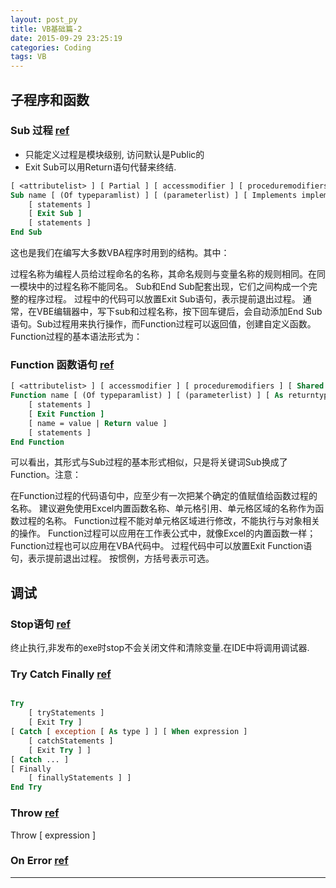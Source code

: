 ```yaml
---
layout: post_py
title: VB基础篇-2
date: 2015-09-29 23:25:19
categories: Coding
tags: VB
---
```


## 子程序和函数

### Sub 过程 [ref](https://msdn.microsoft.com/zh-cn/library/dz1z94ha.aspx)

- 只能定义过程是模块级别, 访问默认是Public的
- Exit Sub可以用Return语句代替来终结.

~~~vb
[ <attributelist> ] [ Partial ] [ accessmodifier ] [ proceduremodifiers ] [ Shared ] [ Shadows ] [ Async ]
Sub name [ (Of typeparamlist) ] [ (parameterlist) ] [ Implements implementslist | Handles eventlist ]
    [ statements ]
    [ Exit Sub ]
    [ statements ]
End Sub
~~~

这也是我们在编写大多数VBA程序时用到的结构。其中：

过程名称为编程人员给过程命名的名称，其命名规则与变量名称的规则相同。在同一模块中的过程名称不能同名。
Sub和End Sub配套出现，它们之间构成一个完整的程序过程。
过程中的代码可以放置Exit Sub语句，表示提前退出过程。
通常，在VBE编辑器中，写下sub和过程名称，按下回车键后，会自动添加End Sub语句。Sub过程用来执行操作，而Function过程可以返回值，创建自定义函数。Function过程的基本语法形式为：

### Function 函数语句 [ref](https://msdn.microsoft.com/zh-cn/library/sect4ck6.aspx)

~~~vb
[ <attributelist> ] [ accessmodifier ] [ proceduremodifiers ] [ Shared ] [ Shadows ] [ Async | Iterator ]
Function name [ (Of typeparamlist) ] [ (parameterlist) ] [ As returntype ] [ Implements implementslist | Handles eventlist ]
    [ statements ]
    [ Exit Function ]
    [ name = value | Return value ]
    [ statements ]
End Function
~~~


可以看出，其形式与Sub过程的基本形式相似，只是将关键词Sub换成了Function。注意：

在Function过程的代码语句中，应至少有一次把某个确定的值赋值给函数过程的名称。
建议避免使用Excel内置函数名称、单元格引用、单元格区域的名称作为函数过程的名称。
Function过程不能对单元格区域进行修改，不能执行与对象相关的操作。
Function过程可以应用在工作表公式中，就像Excel的内置函数一样；Function过程也可以应用在VBA代码中。
过程代码中可以放置Exit Function语句，表示提前退出过程。
按惯例，方括号表示可选。

## 调试

### Stop语句 [ref](https://msdn.microsoft.com/zh-cn/library/6acc062s.aspx)
终止执行,非发布的exe时stop不会关闭文件和清除变量.在IDE中将调用调试器.

### Try Catch Finally [ref](https://msdn.microsoft.com/zh-cn/library/fk6t46tz.aspx)

~~~vb

Try
    [ tryStatements ]
    [ Exit Try ]
[ Catch [ exception [ As type ] ] [ When expression ]
    [ catchStatements ]
    [ Exit Try ] ]
[ Catch ... ]
[ Finally
    [ finallyStatements ] ]
End Try
~~~

### Throw [ref](https://msdn.microsoft.com/zh-cn/library/ty79csek.aspx)
Throw [ expression ]

### On Error [ref](https://msdn.microsoft.com/zh-cn/library/5hsw66as.aspx)

------
